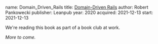 name: Domain_Driven_Rails
title: [Domain-Driven Rails](http://leanpub.com/rails-meets-ddd/)
author: Robert Pankowecki
publisher: Leanpub
year: 2020
acquired: 2021-12-13
start: 2021-12-13

We're reading this book as part of a book club at work.

_More to come._
